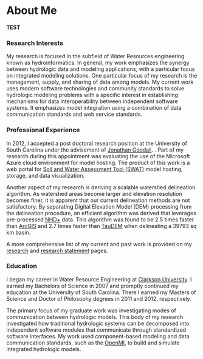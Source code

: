 # About Me

**TEST**

### Research Interests 
My research is focused in the subfield of Water Resources engineering known as hydroinformatics. In general, my work emphasizes the synergy between hydrologic data and modeling applications, with a particular focus on integrated modeling solutions. One particular focus of my research is the management, supply, and sharing of data among models. My current work uses modern software technologies and community standards to solve hydrologic modeling problems with a specific interest in establishing mechanisms for data interoperability between independent software systems. It emphasizes model integration using a combination of data communication standards and web service standards. 

### Professional Experience 
In 2012, I accepted a post doctoral research position at the University of South Carolina under the advisement of <a target="_blank" href="http://www.ce.sc.edu/DeptInfo/Members/Faculty/goodall.html">Jonathan Goodall</a>.  . Part of my research during this appointment was evaluating the use of the Microsoft Azure cloud environment for model hosting. The product of this work is a web portal for <a target="_blank" href="http://swat.tamu.edu/"> Soil and Water Assessment Tool (SWAT)</a> model hosting, storage, and data visualization.

Another aspect of my research is deriving a scalable watershed delineation algorithm.  As watershed areas become larger and elevation resolution becomes finer, it is apparent that our current delineation methods are not satisfactory.  By separating Digital Elevation Model (DEM) processing from the delineation procedure, an efficient algorithm was derived that leverages pre-processed <a target="_blank" href="http://www.horizon-systems.com/nhdplus/">NHD+</a> data.  This algorithm was found to be 2.5 times faster than <a target="_blank" href="http://www.esri.com/software/arcgis/arcgis-for-home">ArcGIS</a> and 2.7 times faster than <a target="_blank" href="http://hydrology.usu.edu/taudem/taudem5.0/index.html">TauDEM</a> when delineating a 39793 sq km basin.
 
A more comprehensive list of my current and past work is provided on my <a href="/research">research</a> and <a href="/research_statement">research statement</a> pages. 

### Education 
I began my career in Water Resource Engineering at <a target="_blank" href="http://www.clarkson.edu/cee/index.html">Clarkson University</a>.  I earned my Bachelors of Science in 2007 and promptly continued my education at the University of South Carolina. There I earned my Masters of Science and Doctor of Philosophy degrees in 2011 and 2012, respectively. 

The primary focus of my graduate work was investigating modes of communication between hydrologic models. This body of my research investigated how traditional hydrologic systems can be decomposed into independent software modules that communicate through standardized software interfaces. My work used component-based modeling and data communication standards, such as the <a target="_blank" href="http://www.OpenMI.org">OpenMI</a>, to build and simulate integrated hydrologic models. 

<!---
<p>I am originally from upstate New York. </p>
<p> Growing up as child in the frozen tundra I occupied myself with many different sports.  However, I was most attracted to Ice Hockey.  It seemed like a proper choice since where I lived there was snow on the ground almost 9 months a year. I attended Clarkson University from the Fall of 2007 until Spring 2007.  Upon admission into Clarkson University, my hockey career upruptly ended.  </p>
</div>

<p>Earned a bachelors degree in Civil Engineering from <a href="clarkson.edu">Clarkson University</a> in 2007. </p>

<p>My intrests are in ...</p>
-->


 
